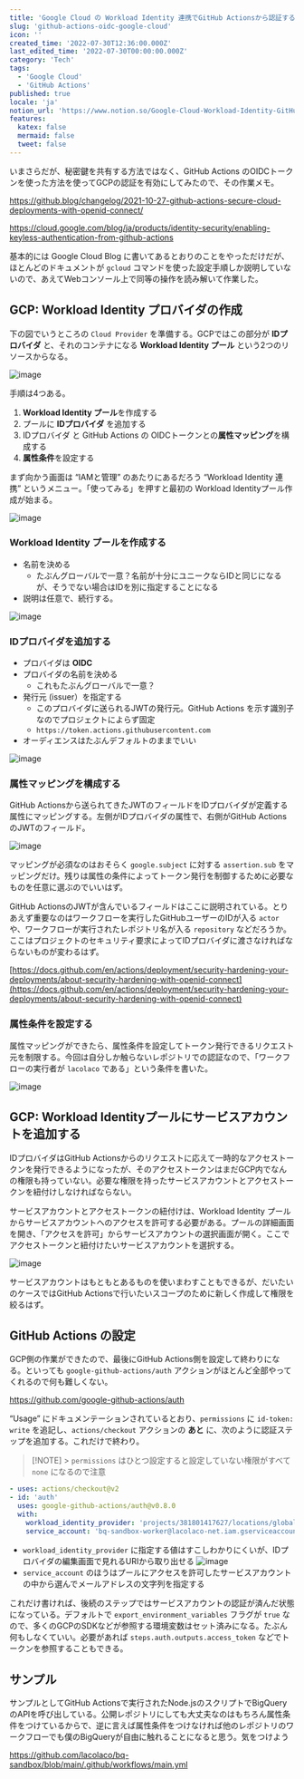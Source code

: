 ```yaml
---
title: 'Google Cloud の Workload Identity 連携でGitHub Actionsから認証する'
slug: 'github-actions-oidc-google-cloud'
icon: ''
created_time: '2022-07-30T12:36:00.000Z'
last_edited_time: '2022-07-30T00:00:00.000Z'
category: 'Tech'
tags:
  - 'Google Cloud'
  - 'GitHub Actions'
published: true
locale: 'ja'
notion_url: 'https://www.notion.so/Google-Cloud-Workload-Identity-GitHub-Actions-2f780bc54f7d42d789fd8149884d8233'
features:
  katex: false
  mermaid: false
  tweet: false
---
```


いまさらだが、秘密鍵を共有する方法ではなく、GitHub Actions のOIDCトークンを使った方法を使ってGCPの認証を有効にしてみたので、その作業メモ。

https://github.blog/changelog/2021-10-27-github-actions-secure-cloud-deployments-with-openid-connect/

https://cloud.google.com/blog/ja/products/identity-security/enabling-keyless-authentication-from-github-actions

基本的には Google Cloud Blog に書いてあるとおりのことをやっただけだが、ほとんどのドキュメントが `gcloud` コマンドを使った設定手順しか説明していないので、あえてWebコンソール上で同等の操作を読み解いて作業した。

## GCP: Workload Identity プロバイダの作成

下の図でいうところの `Cloud Provider` を準備する。GCPではこの部分が **IDプロバイダ** と、それのコンテナになる **Workload Identity プール** という2つのリソースからなる。

![image](/images/github-actions-oidc-google-cloud/Untitled.png)

手順は4つある。

1. **Workload Identity プール**を作成する
2. プールに **IDプロバイダ** を追加する
3. IDプロバイダ と GitHub Actions の OIDCトークンとの**属性マッピング**を構成する
4. **属性条件**を設定する

まず向かう画面は “IAMと管理” のあたりにあるだろう “Workload Identity 連携” というメニュー。「使ってみる」を押すと最初の Workload Identityプール作成が始まる。

![image](/images/github-actions-oidc-google-cloud/Untitled.png)

### Workload Identity プールを作成する

- 名前を決める
  - たぶんグローバルで一意？名前が十分にユニークならIDと同じになるが、そうでない場合はIDを別に指定することになる
- 説明は任意で、続行する。

![image](/images/github-actions-oidc-google-cloud/Untitled.png)

### IDプロバイダを追加する

- プロバイダは **OIDC**
- プロバイダの名前を決める
  - これもたぶんグローバルで一意？
- 発行元 (issuer）を指定する
  - このプロバイダに送られるJWTの発行元。GitHub Actions を示す識別子なのでプロジェクトによらず固定
  - `https://token.actions.githubusercontent.com`
- オーディエンスはたぶんデフォルトのままでいい

![image](/images/github-actions-oidc-google-cloud/Untitled.png)

### 属性マッピングを構成する

GitHub Actionsから送られてきたJWTのフィールドをIDプロバイダが定義する属性にマッピングする。左側がIDプロバイダの属性で、右側がGitHub ActionsのJWTのフィールド。

![image](/images/github-actions-oidc-google-cloud/Untitled.png)

マッピングが必須なのはおそらく `google.subject` に対する `assertion.sub` をマッピングだけ。残りは属性の条件によってトークン発行を制御するために必要なものを任意に選ぶのでいいはず。

GitHub ActionsのJWTが含んでいるフィールドはここに説明されている。とりあえず重要なのはワークフローを実行したGitHubユーザーのIDが入る `actor` や、ワークフローが実行されたレポジトリ名が入る `repository` などだろうか。ここはプロジェクトのセキュリティ要求によってIDプロバイダに渡さなければならないものが変わるはず。

[https://docs.github.com/en/actions/deployment/security-hardening-your-deployments/about-security-hardening-with-openid-connect](https://docs.github.com/en/actions/deployment/security-hardening-your-deployments/about-security-hardening-with-openid-connect)

### 属性条件を設定する

属性マッピングができたら、属性条件を設定してトークン発行できるリクエスト元を制限する。今回は自分しか触らないレポジトリでの認証なので、「ワークフローの実行者が `lacolaco` である」という条件を書いた。

![image](/images/github-actions-oidc-google-cloud/Untitled.png)

## GCP: Workload Identityプールにサービスアカウントを追加する

IDプロバイダはGitHub Actionsからのリクエストに応えて一時的なアクセストークンを発行できるようになったが、そのアクセストークンはまだGCP内でなんの権限も持っていない。必要な権限を持ったサービスアカウントとアクセストークンを紐付けしなければならない。

サービスアカウントとアクセストークンの紐付けは、Workload Identity プールからサービスアカウントへのアクセスを許可する必要がある。プールの詳細画面を開き、「アクセスを許可」からサービスアカウントの選択画面が開く。ここでアクセストークンと紐付けたいサービスアカウントを選択する。

![image](/images/github-actions-oidc-google-cloud/Untitled.png)

サービスアカウントはもともとあるものを使いまわすこともできるが、だいたいのケースではGitHub Actionsで行いたいスコープのために新しく作成して権限を絞るはず。

## GitHub Actions の設定

GCP側の作業ができたので、最後にGitHub Actions側を設定して終わりになる。といっても `google-github-actions/auth` アクションがほとんど全部やってくれるので何も難しくない。

https://github.com/google-github-actions/auth

“Usage” にドキュメンテーションされているとおり、`permissions` に `id-token: write` を追記し、`actions/checkout` アクションの **あと** に、次のように認証ステップを追加する。これだけで終わり。

> [!NOTE] > `permissions` はひとつ設定すると設定していない権限がすべて `none` になるので注意

```yaml
- uses: actions/checkout@v2
- id: 'auth'
  uses: google-github-actions/auth@v0.8.0
  with:
    workload_identity_provider: 'projects/381801417627/locations/global/workloadIdentityPools/bq-sandbox-20220730/providers/bq-sandbox-provider-20220730'
    service_account: 'bq-sandbox-worker@lacolaco-net.iam.gserviceaccount.com'
```

- `workload_identity_provider` に指定する値はすこしわかりにくいが、IDプロバイダの編集画面で見れるURIから取り出せる
  ![image](/images/github-actions-oidc-google-cloud/Untitled.png)
- `service_account` のほうはプールにアクセスを許可したサービスアカウントの中から選んでメールアドレスの文字列を指定する

これだけ書ければ、後続のステップではサービスアカウントの認証が済んだ状態になっている。デフォルトで `export_environment_variables` フラグが `true` なので、多くのGCPのSDKなどが参照する環境変数はセット済みになる。たぶん何もしなくていい。必要があれば `steps.auth.outputs.access_token` などでトークンを参照することもできる。

## サンプル

サンプルとしてGitHub Actionsで実行されたNode.jsのスクリプトでBigQueryのAPIを呼び出している。公開レポジトリにしても大丈夫なのはもちろん属性条件をつけているからで、逆に言えば属性条件をつけなければ他のレポジトリのワークフローでも僕のBigQueryが自由に触れることになると思う。気をつけよう

https://github.com/lacolaco/bq-sandbox/blob/main/.github/workflows/main.yml
